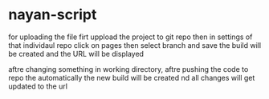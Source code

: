 # nayan-script



for uploading the file
firt uppload the project to git repo
then in settings of that individaul repo
click on pages
then select branch and save
the build will be created and the URL will be displayed


aftre changing something in working directory, aftre pushing the code to repo the automatically the new build will be created nd all changes will get updated to the url
